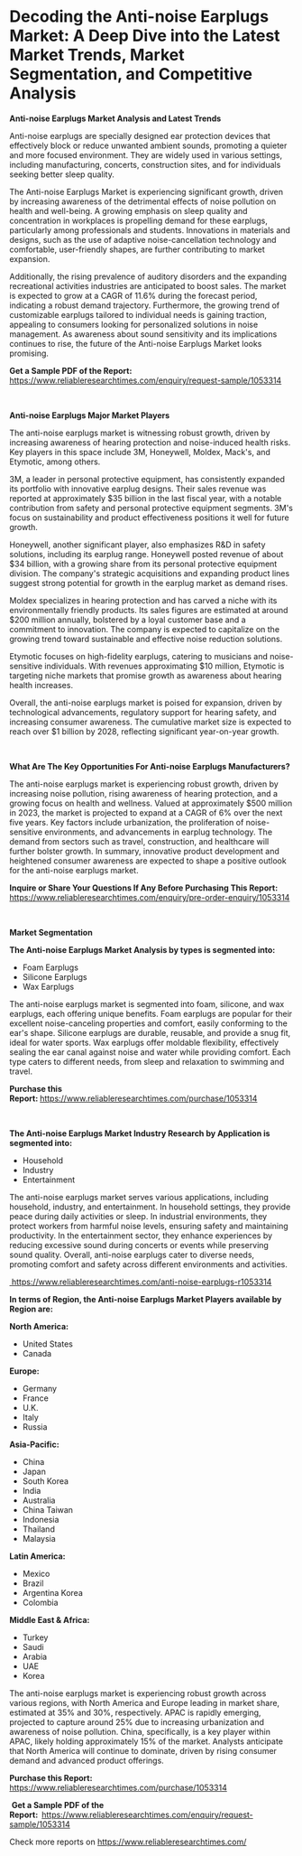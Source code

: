 <p><h1>Decoding the Anti-noise Earplugs Market: A Deep Dive into the Latest Market Trends, Market Segmentation, and Competitive Analysis</h1></p><p><strong>Anti-noise Earplugs Market Analysis and Latest Trends</strong></p>
<p><p>Anti-noise earplugs are specially designed ear protection devices that effectively block or reduce unwanted ambient sounds, promoting a quieter and more focused environment. They are widely used in various settings, including manufacturing, concerts, construction sites, and for individuals seeking better sleep quality.</p><p>The Anti-noise Earplugs Market is experiencing significant growth, driven by increasing awareness of the detrimental effects of noise pollution on health and well-being. A growing emphasis on sleep quality and concentration in workplaces is propelling demand for these earplugs, particularly among professionals and students. Innovations in materials and designs, such as the use of adaptive noise-cancellation technology and comfortable, user-friendly shapes, are further contributing to market expansion.</p><p>Additionally, the rising prevalence of auditory disorders and the expanding recreational activities industries are anticipated to boost sales. The market is expected to grow at a CAGR of 11.6% during the forecast period, indicating a robust demand trajectory. Furthermore, the growing trend of customizable earplugs tailored to individual needs is gaining traction, appealing to consumers looking for personalized solutions in noise management. As awareness about sound sensitivity and its implications continues to rise, the future of the Anti-noise Earplugs Market looks promising.</p></p>
<p><strong>Get a Sample PDF of the Report:&nbsp;</strong> <a href="https://www.reliableresearchtimes.com/enquiry/request-sample/1053314?utm_campaign=3287&utm_medium=2&utm_source=Github&utm_content=ia&utm_term=22032025&utm_id=anti-noise-earplugs">https://www.reliableresearchtimes.com/enquiry/request-sample/1053314</a></p>
<p>&nbsp;</p>
<p><strong>Anti-noise Earplugs Major Market Players</strong></p>
<p><p>The anti-noise earplugs market is witnessing robust growth, driven by increasing awareness of hearing protection and noise-induced health risks. Key players in this space include 3M, Honeywell, Moldex, Mack's, and Etymotic, among others.</p><p>3M, a leader in personal protective equipment, has consistently expanded its portfolio with innovative earplug designs. Their sales revenue was reported at approximately $35 billion in the last fiscal year, with a notable contribution from safety and personal protective equipment segments. 3M's focus on sustainability and product effectiveness positions it well for future growth.</p><p>Honeywell, another significant player, also emphasizes R&D in safety solutions, including its earplug range. Honeywell posted revenue of about $34 billion, with a growing share from its personal protective equipment division. The company's strategic acquisitions and expanding product lines suggest strong potential for growth in the earplug market as demand rises.</p><p>Moldex specializes in hearing protection and has carved a niche with its environmentally friendly products. Its sales figures are estimated at around $200 million annually, bolstered by a loyal customer base and a commitment to innovation. The company is expected to capitalize on the growing trend toward sustainable and effective noise reduction solutions.</p><p>Etymotic focuses on high-fidelity earplugs, catering to musicians and noise-sensitive individuals. With revenues approximating $10 million, Etymotic is targeting niche markets that promise growth as awareness about hearing health increases.</p><p>Overall, the anti-noise earplugs market is poised for expansion, driven by technological advancements, regulatory support for hearing safety, and increasing consumer awareness. The cumulative market size is expected to reach over $1 billion by 2028, reflecting significant year-on-year growth.</p></p>
<p>&nbsp;</p>
<p><strong>What Are The Key Opportunities For Anti-noise Earplugs Manufacturers?</strong></p>
<p><p>The anti-noise earplugs market is experiencing robust growth, driven by increasing noise pollution, rising awareness of hearing protection, and a growing focus on health and wellness. Valued at approximately $500 million in 2023, the market is projected to expand at a CAGR of 6% over the next five years. Key factors include urbanization, the proliferation of noise-sensitive environments, and advancements in earplug technology. The demand from sectors such as travel, construction, and healthcare will further bolster growth. In summary, innovative product development and heightened consumer awareness are expected to shape a positive outlook for the anti-noise earplugs market.</p></p>
<p><strong>Inquire or Share Your Questions If Any Before Purchasing This Report:</strong> <a href="https://www.reliableresearchtimes.com/enquiry/pre-order-enquiry/1053314?utm_campaign=3287&utm_medium=2&utm_source=Github&utm_content=ia&utm_term=22032025&utm_id=anti-noise-earplugs">https://www.reliableresearchtimes.com/enquiry/pre-order-enquiry/1053314</a></p>
<p>&nbsp;</p>
<p><strong>Market Segmentation</strong></p>
<p><strong>The Anti-noise Earplugs Market Analysis by types is segmented into:</strong></p>
<p><ul><li>Foam Earplugs</li><li>Silicone Earplugs</li><li>Wax Earplugs</li></ul></p>
<p><p>The anti-noise earplugs market is segmented into foam, silicone, and wax earplugs, each offering unique benefits. Foam earplugs are popular for their excellent noise-canceling properties and comfort, easily conforming to the ear's shape. Silicone earplugs are durable, reusable, and provide a snug fit, ideal for water sports. Wax earplugs offer moldable flexibility, effectively sealing the ear canal against noise and water while providing comfort. Each type caters to different needs, from sleep and relaxation to swimming and travel.</p></p>
<p><strong>Purchase this Report:&nbsp;</strong><a href="https://www.reliableresearchtimes.com/purchase/1053314?utm_campaign=3287&utm_medium=2&utm_source=Github&utm_content=ia&utm_term=22032025&utm_id=anti-noise-earplugs">https://www.reliableresearchtimes.com/purchase/1053314</a></p>
<p>&nbsp;</p>
<p><strong>The Anti-noise Earplugs Market Industry Research by Application is segmented into:</strong></p>
<p><ul><li>Household</li><li>Industry</li><li>Entertainment</li></ul></p>
<p><p>The anti-noise earplugs market serves various applications, including household, industry, and entertainment. In household settings, they provide peace during daily activities or sleep. In industrial environments, they protect workers from harmful noise levels, ensuring safety and maintaining productivity. In the entertainment sector, they enhance experiences by reducing excessive sound during concerts or events while preserving sound quality. Overall, anti-noise earplugs cater to diverse needs, promoting comfort and safety across different environments and activities.</p></p>
<p><a href="https://www.reliableresearchtimes.com/anti-noise-earplugs-r1053314?utm_campaign=3287&utm_medium=2&utm_source=Github&utm_content=ia&utm_term=22032025&utm_id=anti-noise-earplugs">&nbsp;https://www.reliableresearchtimes.com/anti-noise-earplugs-r1053314</a></p>
<p><strong>In terms of Region, the Anti-noise Earplugs Market Players available by Region are:</strong></p>
<p>
    <p> <strong> North America: </strong>
        <ul>
            <li>United States</li>
            <li>Canada</li>
        </ul>
        </p> 
    <p> <strong> Europe: </strong>
        <ul>
            <li>Germany</li>
            <li>France</li>
            <li>U.K.</li>
            <li>Italy</li>
            <li>Russia</li>
        </ul>
        </p> 
    <p> <strong> Asia-Pacific: </strong>
        <ul>
            <li>China</li>
            <li>Japan</li>
            <li>South Korea</li>
            <li>India</li>
            <li>Australia</li>
            <li>China Taiwan</li>
            <li>Indonesia</li>
            <li>Thailand</li>
            <li>Malaysia</li>
        </ul>
        </p> 
    <p> <strong> Latin America: </strong>
        <ul>
            <li>Mexico</li>
            <li>Brazil</li>
            <li>Argentina Korea</li>
            <li>Colombia</li>
        </ul>
        </p> 
    <p> <strong> Middle East & Africa: </strong>
        <ul>
            <li>Turkey</li>
            <li>Saudi</li>
            <li>Arabia</li>
            <li>UAE</li>
            <li>Korea</li>
        </ul>
    </p>
    </p>
<p><p>The anti-noise earplugs market is experiencing robust growth across various regions, with North America and Europe leading in market share, estimated at 35% and 30%, respectively. APAC is rapidly emerging, projected to capture around 25% due to increasing urbanization and awareness of noise pollution. China, specifically, is a key player within APAC, likely holding approximately 15% of the market. Analysts anticipate that North America will continue to dominate, driven by rising consumer demand and advanced product offerings.</p></p>
<p><strong>Purchase this Report: </strong><a href="https://www.reliableresearchtimes.com/purchase/1053314?utm_campaign=3287&utm_medium=2&utm_source=Github&utm_content=ia&utm_term=22032025&utm_id=anti-noise-earplugs">https://www.reliableresearchtimes.com/purchase/1053314</a></p>
<p>&nbsp;<strong>Get a Sample PDF of the Report:&nbsp;&nbsp;</strong><a href="https://www.reliableresearchtimes.com/enquiry/request-sample/1053314?utm_campaign=3287&utm_medium=2&utm_source=Github&utm_content=ia&utm_term=22032025&utm_id=anti-noise-earplugs">https://www.reliableresearchtimes.com/enquiry/request-sample/1053314</a></p>
<p><strong></strong></p>
<p>Check more reports on <a href="https://www.reliableresearchtimes.com/?utm_campaign=3287&utm_medium=2&utm_source=Github&utm_content=ia&utm_term=22032025&utm_id=anti-noise-earplugs">https://www.reliableresearchtimes.com/</a></p>